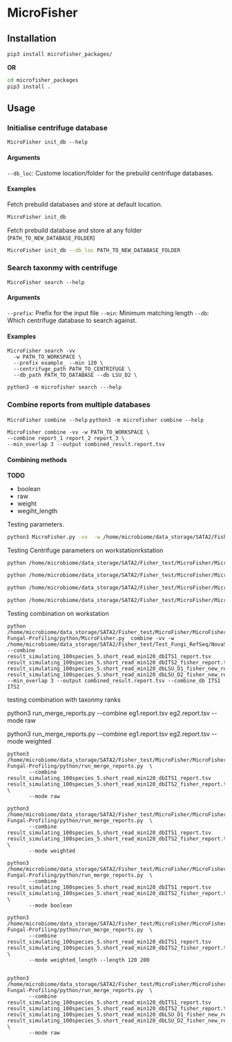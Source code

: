 # MicroFisher

## Installation
```bash
pip3 install microfisher_packages/
```
**OR**
```bash
cd microfisher_packages
pip3 install .
```

## Usage
### Initialise centrifuge database
`MicroFisher init_db --help`
#### Arguments
`--db_loc`: Custome location/folder for the prebuild centrifuge databases.

#### Examples
Fetch prebuild databases and store at default location.
```bash
MicroFisher init_db
```
Fetch prebuild database and store at any folder (`PATH_TO_NEW_DATABASE_FOLDER`)
```bash
MicroFisher init_db --db_loc PATH_TO_NEW_DATABASE_FOLDER
```

### Search taxonmy with centrifuge
`MicroFisher search --help`

#### Arguments
`--prefix`: Prefix for the input file
`--min`: Minimum matching length
`--db`: Which centrifuge database to search against.
#### Examples
```
MicroFisher search -vv  
  -w PATH_TO_WORKSPACE \
  --prefix example_ --min 120 \
  --centrifuge_path PATH_TO_CENTRIFUGE \
  --db_path PATH_TO_DATABASE --db LSU_D2 \
```

```
python3 -m microfisher search ---help
```


### Combine reports from multiple databases
`MicroFisher combine --help`
`python3 -m microfisher combine --help`

```
MicroFisher combine -vv -w PATH_TO_WORKSPACE \
--combine report_1 report_2 report_3 \
--min_overlap 3 --output combined_result.report.tsv
```

#### Combining methods
**TODO**
- boolean
- raw  
- weight
- wegiht_length



Testing parameters.
```bash
python3 MicroFisher.py -vv  -w /home/microbiome/data_storage/SATA2/Fisher_test/ --centrifuge_path '' --db_path short_DBs/LSU_D1D2_DBs_new/ --prefix simulating_100species_r5.short_read  --min 120 --db ITS1 --dry
```

Testing Centrifuge parameters on workstationrkstation
```bash
python /home/microbiome/data_storage/SATA2/Fisher_test/MicroFisher/MicroFisher-Fungal-Profiling/python/MicroFisher.py  search -vv  -w /home/microbiome/data_storage/SATA2/Fisher_test/Test_Fungi_RefSeq/NovaSeq_test/hitlength_test/simulating_100species_5/  --db_path /home/microbiome/data_storage/SATA2/Fisher_test/short_DBs/ITS_DBs/ --prefix simulating_100species_5.short_read --dry --min 120 --db ITS1

python /home/microbiome/data_storage/SATA2/Fisher_test/MicroFisher/MicroFisher-Fungal-Profiling/python/MicroFisher.py  search -vv  -w /home/microbiome/data_storage/SATA2/Fisher_test/Test_Fungi_RefSeq/NovaSeq_test/hitlength_test/simulating_100species_5/  --db_path /home/microbiome/data_storage/SATA2/Fisher_test/short_DBs/ITS_DBs/ --prefix simulating_100species_5.short_read --dry --min 120 --db ITS2_fisher

python /home/microbiome/data_storage/SATA2/Fisher_test/MicroFisher/MicroFisher-Fungal-Profiling/python/MicroFisher.py  search -vv  -w /home/microbiome/data_storage/SATA2/Fisher_test/Test_Fungi_RefSeq/NovaSeq_test/hitlength_test/simulating_100species_5/  --db_path /home/microbiome/data_storage/SATA2/Fisher_test/short_DBs/LSU_D1D2_DBs_new/ --prefix simulating_100species_5.short_read --dry --min 120 --db LSU_D1_fisher_new

python /home/microbiome/data_storage/SATA2/Fisher_test/MicroFisher/MicroFisher-Fungal-Profiling/python/MicroFisher.py  search -vv  -w /home/microbiome/data_storage/SATA2/Fisher_test/Test_Fungi_RefSeq/NovaSeq_test/hitlength_test/simulating_100species_5/  --db_path /home/microbiome/data_storage/SATA2/Fisher_test/short_DBs/LSU_D1D2_DBs_new/ --prefix simulating_100species_5.short_read --dry --min 120 --db LSU_D2_fisher_new
```
Testing combination on workstation
```
python /home/microbiome/data_storage/SATA2/Fisher_test/MicroFisher/MicroFisher-Fungal-Profiling/python/MicroFisher.py  combine -vv -w /home/microbiome/data_storage/SATA2/Fisher_test/Test_Fungi_RefSeq/NovaSeq_test/hitlength_test/simulating_100species_5/ --combine result_simulating_100species_5.short_read_min120_dbITS1_report.tsv result_simulating_100species_5.short_read_min120_dbITS2_fisher_report.tsv result_simulating_100species_5.short_read_min120_dbLSU_D1_fisher_new_report.tsv result_simulating_100species_5.short_read_min120_dbLSU_D2_fisher_new_report.tsv --min_overlap 3 --output combined_result.report.tsv --combine_db ITS1 ITS2
```


testing combination with taxonmy ranks

python3 run_merge_reports.py  --combine eg1.report.tsv eg2.report.tsv --mode raw

python3 run_merge_reports.py  --combine eg1.report.tsv eg2.report.tsv --mode weighted

```    
python3 /home/microbiome/data_storage/SATA2/Fisher_test/MicroFisher/MicroFisher-Fungal-Profiling/python/run_merge_reports.py  \
       --combine result_simulating_100species_5.short_read_min120_dbITS1_report.tsv result_simulating_100species_5.short_read_min120_dbITS2_fisher_report.tsv \
       --mode raw

python3 /home/microbiome/data_storage/SATA2/Fisher_test/MicroFisher/MicroFisher-Fungal-Profiling/python/run_merge_reports.py  \
       --combine result_simulating_100species_5.short_read_min120_dbITS1_report.tsv result_simulating_100species_5.short_read_min120_dbITS2_fisher_report.tsv \
       --mode weighted

python3 /home/microbiome/data_storage/SATA2/Fisher_test/MicroFisher/MicroFisher-Fungal-Profiling/python/run_merge_reports.py  \
       --combine result_simulating_100species_5.short_read_min120_dbITS1_report.tsv result_simulating_100species_5.short_read_min120_dbITS2_fisher_report.tsv \
       --mode boolean
       
python3 /home/microbiome/data_storage/SATA2/Fisher_test/MicroFisher/MicroFisher-Fungal-Profiling/python/run_merge_reports.py  \
       --combine result_simulating_100species_5.short_read_min120_dbITS1_report.tsv result_simulating_100species_5.short_read_min120_dbITS2_fisher_report.tsv \
       --mode weighted_length --length 120 200
       

python3 /home/microbiome/data_storage/SATA2/Fisher_test/MicroFisher/MicroFisher-Fungal-Profiling/python/run_merge_reports.py  \
       --combine result_simulating_100species_5.short_read_min120_dbITS1_report.tsv result_simulating_100species_5.short_read_min120_dbITS2_fisher_report.tsv  result_simulating_100species_5.short_read_min120_dbLSU_D1_fisher_new_report.tsv result_simulating_100species_5.short_read_min120_dbLSU_D2_fisher_new_report.tsv \
       --mode raw
```
